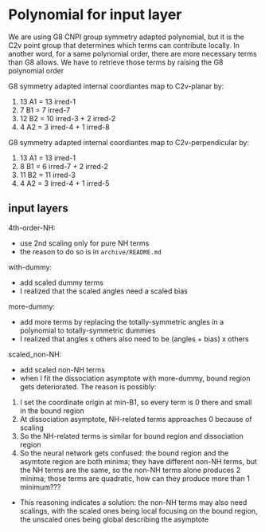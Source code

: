 # Polynomial for input layer
We are using G8 CNPI group symmetry adapted polynomial, but it is the C2v point group that determines which terms can contribute locally. In another word, for a same polynomial order, there are more necessary terms than G8 allows. We have to retrieve those terms by raising the G8 polynomial order

G8 symmetry adapted internal coordiantes map to C2v-planar by:
1. 13 A1 = 13 irred-1
2.  7 B1 =  7 irred-7
3. 12 B2 = 10 irred-3 + 2 irred-2
4.  4 A2 =  3 irred-4 + 1 irred-8

G8 symmetry adapted internal coordiantes map to C2v-perpendicular by:
1. 13 A1 = 13 irred-1
2.  8 B1 =  6 irred-7 + 2 irred-2
3. 11 B2 = 11 irred-3
4.  4 A2 =  3 irred-4 + 1 irred-5

## input layers
4th-order-NH:
* use 2nd scaling only for pure NH terms
* the reason to do so is in `archive/README.md`

with-dummy:
* add scaled dummy terms
* I realized that the scaled angles need a scaled bias

more-dummy:
* add more terms by replacing the totally-symmetric angles in a polynomial to totally-symmetric dummies
* I realized that angles x others also need to be (angles + bias) x others

scaled_non-NH:
* add scaled non-NH terms
* when I fit the dissociation asymptote with more-dummy, bound region gets deteriorated. The reason is possibly:
1. I set the coordinate origin at min-B1, so every term is 0 there and small in the bound region
2. At dissociation asymptote, NH-related terms approaches 0 because of scaling
3. So the NH-related terms is similar for bound region and dissociation region
4. So the neural network gets confused: the bound region and the asymtote region are both minima; they have different non-NH terms, but the NH terms are the same, so the non-NH terms alone produces 2 minima; those terms are quadratic, how can they produce more than 1 minimum???
* This reasoning indicates a solution: the non-NH terms may also need scalings, with the scaled ones being local focusing on the bound region, the unscaled ones being global describing the asymptote
